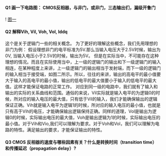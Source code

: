 #### Q1 画一下电路图： CMOS反相器，与非门，或非门，三态输出们，漏级开鲁门
! [图一]()

#### Q2 解释Vih, Vil, Voh, Vol, Iddq
这个是关于逻辑门一些的相关概念。
为了更好的理解这些概念，我们先用理想的非门为例：
假设理想非门的电平标准为5V.那么当输入电压大于2.5V时候，输出为0V, 当输入电压小于2.5V的时候，输出为5V。
但是在实际当中，不可能存在这种理想的情况。而且在实际使用当中，上一级的逻辑门的输出和下一级逻辑门的输入相连，在某种程度上来讲，上一级逻辑门的输出相当于发射端，而下一级的逻辑门的输入相当于接受端，如图二所示。所以，往往的来讲，输出的高电平的最小值要大于输入的高电平的最小值，输出的低电平的最大值要小于输入的低电平的最大值。这样才能保证电路的正常工作。
对应到同一级的电路中，我们就有了输入和输出的实际的关系曲线和范围。通俗的来说，Vil实际就是输入电平的为逻辑0的时候，所对应的输入电压的最大值，只有低于Vil的输入，我们才能确保输出的逻辑保证正确。Vih就是输入电平为逻辑1的时候，所对应的输入电压的最小值，也就是只有高于Vih的电压，才能确保输出逻辑保持正确。同样的道理，Vol是输出为逻辑0的时候，实际输出电压的最大值，Voh是输出逻辑为1的时候，实际输出电压的最小值。对于Vih和Vio,我们可以理解为要求。对于Voh和Vol，我们可以理解为电路的特性。满足输出的要求，才能保证输出的特性。
#### Q3 CMOS 反相器的速度与哪些因素有关？什么是转换时间（transition time）和传播延迟（propagation delay）?

